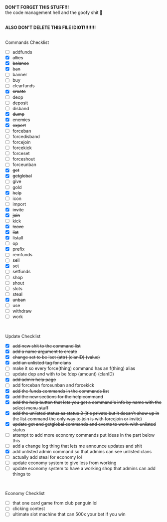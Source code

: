 **DON'T FORGET THIS STUFF!!!**<br>
the code management hell and the goofy shit 🙏
<br>
<br>

**ALSO DON'T DELETE THIS FILE IDIOT!!!!!!!!**
<br>
<br>

Commands Checklist
- [ ] addfunds
- [x] ~~allies~~
- [x] ~~balance~~
- [x] ~~ban~~
- [ ] banner
- [ ] buy
- [ ] clearfunds
- [x] ~~create~~
- [ ] deop
- [ ] deposit
- [ ] disband
- [x] ~~dump~~
- [x] ~~enemies~~
- [x] ~~export~~
- [ ] forceban
- [ ] forcedisband
- [ ] forcejoin
- [ ] forcekick
- [ ] forceset
- [ ] forceshout
- [ ] forceunban
- [x] ~~get~~
- [x] ~~getglobal~~
- [ ] give
- [ ] gold
- [x] ~~help~~
- [ ] icon
- [ ] import
- [x] ~~invite~~
- [x] ~~join~~
- [ ] kick
- [x] ~~leave~~
- [x] ~~list~~
- [x] ~~listall~~
- [ ] op
- [x] prefix
- [ ] remfunds
- [ ] sell
- [x] ~~set~~
- [ ] setfunds
- [ ] shop
- [ ] shout
- [ ] slots
- [ ] steal
- [x] ~~unban~~
- [ ] use
- [ ] withdraw
- [ ] work
<br>

Update Checklist
- [x] ~~add new shit to the command list~~
- [x] ~~add a name argument to create~~
- [x] ~~change set to be !set (attr) (clanID) (value)~~
- [x] ~~add an unlisted tag for clans~~
- [ ] make it so every force(thing) command has an f(thing) alias
- [ ] update dep and with to be !dep (amount) (clanID)
- [x] ~~add admin help page~~
- [ ] add forceban forceunban and forcekick
- [x] ~~add the funds commands in the commands list~~
- [x] ~~add the new sections for the help command~~
- [x] ~~add the help button that lets you get a command's info by name with the select menu stuff~~
- [x] ~~add the unlisted status as status 3 (it's private but it doesn't show up in the list command the only way to join is with forcejoin or invite)~~
- [x] ~~update get and getglobal commands and events to work with unlisted status~~
- [ ] attempt to add more economy commands put ideas in the part below this
- [ ] add a change log thing that lets me announce updates and shit
- [x] add unlisted admin command so that admins can see unlisted clans
- [ ] actually add steal for economy lol
- [ ] update economy system to give less from working
- [ ] update economy system to have a working shop that admins can add things to
<br>

Economy Checklist
- [ ] that one card game from club penguin lol
- [ ] clicking contest
- [ ] ultimate slot machine that can 500x your bet if you win
